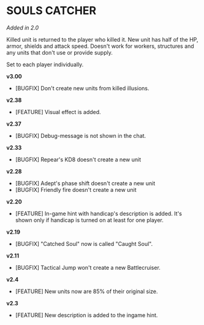 # SOULS CATCHER

*Added in 2.0*

Killed unit is returned to the player who killed it. New unit has half of the HP, armor, shields and attack speed. Doesn't work for workers, structures and any units that don't use or provide supply.

Set to each player individually.

**v3.00**

* [BUGFIX] Don't create new units from killed illusions.

**v2.38**

* [FEATURE] Visual effect is added.

**v2.37**

* [BUGFIX] Debug-message is not shown in the chat.

**v2.33**

* [BUGFIX] Repear's KD8 doesn't create a new unit

**v2.28**

* [BUGFIX] Adept's phase shift doesn't create a new unit
* [BUGFIX] Friendly fire doesn't create a new unit

**v2.20**

* [FEATURE] In-game hint with handicap's description is added. It's shown only if handicap is turned on at least for one player.

**v2.19**

* [BUGFIX] "Catched Soul" now is called "Caught Soul". 

**v2.11**

* [BUGFIX] Tactical Jump won't create a new Battlecruiser.

**v2.4**

* [FEATURE]	New units now are 85% of their original size.

**v2.3**

* [FEATURE]	New description is added to the ingame hint.
